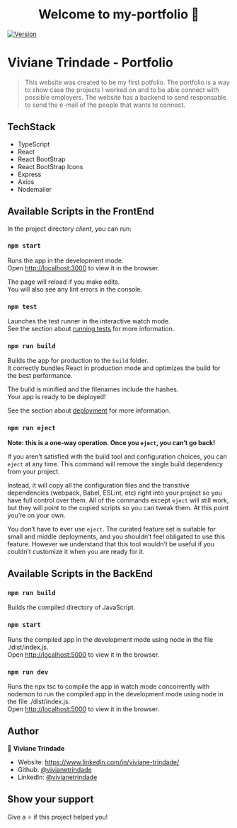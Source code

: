<h1 align="center">Welcome to my-portfolio 👋</h1>
<p>
  <a href="https://www.npmjs.com/package/my-portfolio" target="_blank">
    <img alt="Version" src="https://img.shields.io/npm/v/my-portfolio.svg">
  </a>
</p>

# Viviane Trindade - Portfolio

> This website was created to be my first potfolio. The portfolio is a way to show case the projects I worked on and to be able connect with possible employers. The website has a backend to send responsable to send the e-mail of the people that wants to connect.

## TechStack
* TypeScript
* React
* React BootStrap
* React BootStrap Icons
* Express
* Axios
* Nodemailer


## Available Scripts in the FrontEnd

In the project directory *client*, you can run:

### `npm start`

Runs the app in the development mode.\
Open [http://localhost:3000](http://localhost:3000) to view it in the browser.

The page will reload if you make edits.\
You will also see any lint errors in the console.

### `npm test`

Launches the test runner in the interactive watch mode.\
See the section about [running tests](https://facebook.github.io/create-react-app/docs/running-tests) for more information.

### `npm run build`

Builds the app for production to the `build` folder.\
It correctly bundles React in production mode and optimizes the build for the best performance.

The build is minified and the filenames include the hashes.\
Your app is ready to be deployed!

See the section about [deployment](https://facebook.github.io/create-react-app/docs/deployment) for more information.

### `npm run eject`

**Note: this is a one-way operation. Once you `eject`, you can’t go back!**

If you aren’t satisfied with the build tool and configuration choices, you can `eject` at any time. This command will remove the single build dependency from your project.

Instead, it will copy all the configuration files and the transitive dependencies (webpack, Babel, ESLint, etc) right into your project so you have full control over them. All of the commands except `eject` will still work, but they will point to the copied scripts so you can tweak them. At this point you’re on your own.

You don’t have to ever use `eject`. The curated feature set is suitable for small and middle deployments, and you shouldn’t feel obligated to use this feature. However we understand that this tool wouldn’t be useful if you couldn’t customize it when you are ready for it.

## Available Scripts in the BackEnd

### `npm run build`

Builds the compiled directory of JavaScript.

### `npm start`

Runs the compiled app in the development mode using node in the file ./dist/index.js.\
Open [http://localhost:5000](http://localhost:5000) to view it in the browser.

### `npm run dev`

Runs the npx tsc to compile the app in watch mode concorrently with nodemon to run the compiled app in the development mode using node in the file ./dist/index.js.\
Open [http://localhost:5000](http://localhost:5000) to view it in the browser.


## Author

👤 **Viviane Trindade**

* Website: https://www.linkedin.com/in/viviane-trindade/
* Github: [@vivianetrindade](https://github.com/vivianetrindade)
* LinkedIn: [@vivianetrindade](https://linkedin.com/in/vivianetrindade)

## Show your support

Give a ⭐️ if this project helped you!
